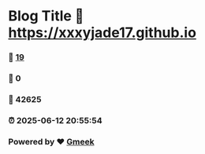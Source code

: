 # Blog Title :link: https://xxxyjade17.github.io 
### :page_facing_up: [19](https://xxxyjade17.github.io/tag.html) 
### :speech_balloon: 0 
### :hibiscus: 42625 
### :alarm_clock: 2025-06-12 20:55:54 
### Powered by :heart: [Gmeek](https://github.com/Meekdai/Gmeek)
